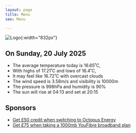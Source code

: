 ```yaml
---
layout: page
title: Menu
seo: Menu

---
```


![Logo](/images/logo.jpg){:width="832px"}

<!-- weather_marker starts -->
## On Sunday, 20 July 2025

- The average temperature today is 16.65˚C,
- With highs of 17.21˚C and lows of 16.4˚C,
- It may feel like 16.72˚C with overcast clouds
- The wind speed is 3.58m/s and visibility is 10000m
- The pressure is 998hPa and humidity is 90%
- The sun will rise at 04:13 and set at 20:15

<!-- weather_marker ends -->

## Sponsors

- [Get £50 credit when switching to Octopus Energy](https://bit.ly/3oD1nnS)
- [Get £75 when taking a 1000mb YouFibre broadband plan](https://aklam.io/91zWhU?)
